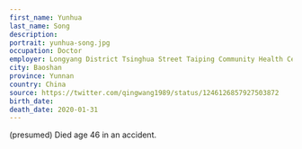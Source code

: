 ```yaml
---
first_name: Yunhua
last_name: Song
description: 
portrait: yunhua-song.jpg
occupation: Doctor
employer: Longyang District Tsinghua Street Taiping Community Health Centre
city: Baoshan
province: Yunnan
country: China
source: https://twitter.com/qingwang1989/status/1246126857927503872
birth_date: 
death_date: 2020-01-31
---
```


(presumed) Died age 46 in an accident.